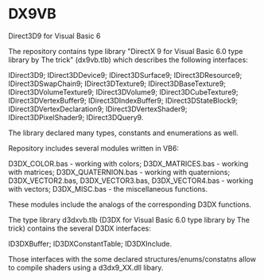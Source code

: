 # DX9VB
 Direct3D9 for Visual Basic 6

The repository contains type library "DirectX 9 for Visual Basic 6.0 type library by The trick" (dx9vb.tlb) which describes the following interfaces:

IDirect3D9;
IDirect3DDevice9;
IDirect3DSurface9;
IDirect3DResource9;
IDirect3DSwapChain9;
IDirect3DTexture9;
IDirect3DBaseTexture9;
IDirect3DVolumeTexture9;
IDirect3DVolume9;
IDirect3DCubeTexture9;
IDirect3DVertexBuffer9;
IDirect3DIndexBuffer9;
IDirect3DStateBlock9;
IDirect3DVertexDeclaration9;
IDirect3DVertexShader9;
IDirect3DPixelShader9;
IDirect3DQuery9.

The library declared many types, constants and enumerations as well. 

Repository includes several modules written in VB6:

D3DX_COLOR.bas - working with colors;
D3DX_MATRICES.bas - working with matrices;
D3DX_QUATERNION.bas - working with quaternions;
D3DX_VECTOR2.bas, D3DX_VECTOR3.bas, D3DX_VECTOR4.bas - working with vectors;
D3DX_MISC.bas - the miscellaneous functions.

These modules include the analogs of the corresponding D3DX functions.

The type library d3dxvb.tlb (D3DX for Visual Basic 6.0 type library by The trick) contains the several D3DX interfaces:

ID3DXBuffer;
ID3DXConstantTable;
ID3DXInclude.

Those interfaces with the some declared structures/enums/constatns allow to compile shaders using a d3dx9_XX.dll libary. 




